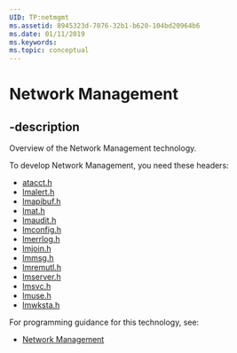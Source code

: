 ```yaml
---
UID: TP:netmgmt
ms.assetid: 8945323d-7076-32b1-b620-104bd20964b6
ms.date: 01/11/2019
ms.keywords: 
ms.topic: conceptual
---
```


# Network Management

## -description

Overview of the Network Management technology.

To develop Network Management, you need these headers:

 * [atacct.h](../atacct/index.md)
 * [lmalert.h](../lmalert/index.md)
 * [lmapibuf.h](../lmapibuf/index.md)
 * [lmat.h](../lmat/index.md)
 * [lmaudit.h](../lmaudit/index.md)
 * [lmconfig.h](../lmconfig/index.md)
 * [lmerrlog.h](../lmerrlog/index.md)
 * [lmjoin.h](../lmjoin/index.md)
 * [lmmsg.h](../lmmsg/index.md)
 * [lmremutl.h](../lmremutl/index.md)
 * [lmserver.h](../lmserver/index.md)
 * [lmsvc.h](../lmsvc/index.md)
 * [lmuse.h](../lmuse/index.md)
 * [lmwksta.h](../lmwksta/index.md)

For programming guidance for this technology, see:
* [Network Management](/windows/desktop/netmgmt)

